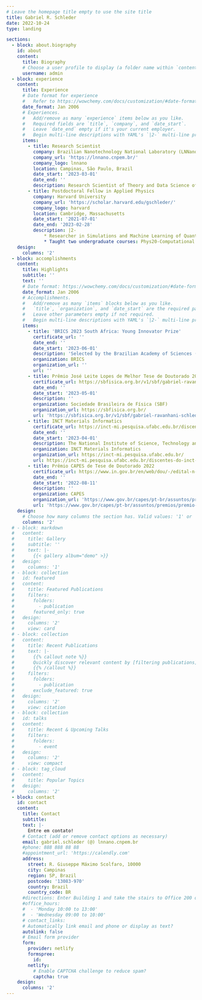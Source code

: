 ```yaml
---
# Leave the homepage title empty to use the site title
title: Gabriel R. Schleder
date: 2022-10-24
type: landing

sections:
  - block: about.biography
    id: about
    content:
      title: Biography
      # Choose a user profile to display (a folder name within `content/authors/`)
      username: admin
  - block: experience
    content:
      title: Experience
      # Date format for experience
      #   Refer to https://wowchemy.com/docs/customization/#date-format
      date_format: Jan 2006
      # Experiences.
      #   Add/remove as many `experience` items below as you like.
      #   Required fields are `title`, `company`, and `date_start`.
      #   Leave `date_end` empty if it's your current employer.
      #   Begin multi-line descriptions with YAML's `|2-` multi-line prefix.
      items:
        - title: Research Scientist
          company: Brazilian Nanotechnology National Laboratory (LNNano/CNPEM)
          company_url: 'https://lnnano.cnpem.br/'
          company_logo: lnnano
          location: Campinas, São Paulo, Brazil
          date_start: '2023-03-01'
          date_end: ''
          description: Research Scientist of Theory and Data Science of Nanomaterials
        - title: Postdoctoral Fellow in Applied Physics
          company: Harvard University
          company_url: 'https://scholar.harvard.edu/gschleder/'
          company_logo: harvard
          location: Cambridge, Massachusetts
          date_start: '2021-07-01'
          date_end: '2023-02-28'
          description: |2-
              * Researcher in Simulations and Machine Learning of Quantum Materials and Twistronics. 
              * Taught two undergraduate courses: Phys20-Computational Physics; and AM10-Python for Scientists and Engineers.
    design:
      columns: '2'
  - block: accomplishments
    content:
      title: Highlights
      subtitle: ''
      text: ''
      # Date format: https://wowchemy.com/docs/customization/#date-format
      date_format: Jan 2006
      # Accomplishments.
      #   Add/remove as many `items` blocks below as you like.
      #   `title`, `organization`, and `date_start` are the required parameters.
      #   Leave other parameters empty if not required.
      #   Begin multi-line descriptions with YAML's `|2-` multi-line prefix.
      items:
        - title: 'BRICS 2023 South Africa: Young Innovator Prize'
          certificate_url: ''
          date_end: ''
          date_start: '2023-06-01'
          description: 'Selected by the Brazilian Academy of Sciences (ABC) to represent Brazil in the prize section "Modernizing Agriculture". Presented the work "Wearable Sensors on Plant Leaves for On-Site Monitoring of Plant Water Loss in Agriculture", co-led by Dr. Renato S. Lima at LNNano.'
          organization: BRICS
          organization_url: ''
          url: ''
        - title: Prêmio José Leite Lopes de Melhor Tese de Doutorado 2022 SBF
          certificate_url: https://sbfisica.org.br/v1/sbf/gabriel-ravanhani-schleder-vence-premio-professor-jose-leite-lopes-de-2022/
          date_end: ''
          date_start: '2023-05-01'
          description: ''
          organization: Sociedade Brasileira de Física (SBF)
          organization_url: https://sbfisica.org.br/
          url: 'https://sbfisica.org.br/v1/sbf/gabriel-ravanhani-schleder-vence-premio-professor-jose-leite-lopes-de-2022/'
        - title: INCT Materials Informatics
          certificate_url: https://inct-mi.pesquisa.ufabc.edu.br/discentes-do-inct-professor-gabriel-schleder/
          date_end: ''
          date_start: '2023-04-01'
          description: The National Institute of Science, Technology and Innovation Program (INCT/CNPq) of Materials Informatics has been created! We have scholarships of all levels, from undergrad to postdoctoral levels.
          organization: INCT Materials Informatics
          organization_url: https://inct-mi.pesquisa.ufabc.edu.br/
          url: https://inct-mi.pesquisa.ufabc.edu.br/discentes-do-inct-professor-gabriel-schleder/
        - title: Prêmio CAPES de Tese de Doutorado 2022
          certificate_url: https://www.in.gov.br/en/web/dou/-/edital-n-11/2022-resultado-premio-capes-de-tese-edicao-2022-421902318
          date_end: ''
          date_start: '2022-08-11'
          description: ''
          organization: CAPES
          organization_url: 'https://www.gov.br/capes/pt-br/assuntos/premios/premio-capes-de-tese/teses-premiadas/teses-premiadas-em-2022'
          url: 'https://www.gov.br/capes/pt-br/assuntos/premios/premio-capes-de-tese/teses-premiadas/teses-premiadas-em-2022'
    design:
      # Choose how many columns the section has. Valid values: '1' or '2'.
      columns: '2'
  # - block: markdown
  #   content:
  #     title: Gallery
  #     subtitle: ''
  #     text: |-
  #       {{< gallery album="demo" >}}
  #   design:
  #     columns: '1'
  # - block: collection
  #   id: featured
  #   content:
  #     title: Featured Publications
  #     filters:
  #       folders:
  #         - publication
  #       featured_only: true
  #   design:
  #     columns: '2'
  #     view: card
  # - block: collection
  #   content:
  #     title: Recent Publications
  #     text: |-
  #       {{% callout note %}}
  #       Quickly discover relevant content by [filtering publications](./publication/).
  #       {{% /callout %}}
  #     filters:
  #       folders:
  #         - publication
  #       exclude_featured: true
  #   design:
  #     columns: '2'
  #     view: citation
  # - block: collection
  #   id: talks
  #   content:
  #     title: Recent & Upcoming Talks
  #     filters:
  #       folders:
  #         - event
  #   design:
  #     columns: '2'
  #     view: compact
  # - block: tag_cloud
  #   content:
  #     title: Popular Topics
  #   design:
  #     columns: '2'
  - block: contact
    id: contact
    content:
      title: Contact
      subtitle:
      text: |-
        Entre em contato!
      # Contact (add or remove contact options as necessary)
      email: gabriel.schleder (@) lnnano.cnpem.br
      #phone: 888 888 88 88
      #appointment_url: 'https://calendly.com'
      address:
        street: R. Giuseppe Máximo Scolfaro, 10000
        city: Campinas
        region: SP, Brazil
        postcode: '13083-970'
        country: Brazil
        country_code: BR
      #directions: Enter Building 1 and take the stairs to Office 200 on Floor 2
      #office_hours:
      #  - 'Monday 10:00 to 13:00'
      #  - 'Wednesday 09:00 to 10:00'
      # contact_links:
      # Automatically link email and phone or display as text?
      autolink: false
      # Email form provider
      form:
        provider: netlify
        formspree:
          id:
        netlify:
          # Enable CAPTCHA challenge to reduce spam?
          captcha: true
    design:
      columns: '2'
---
```

